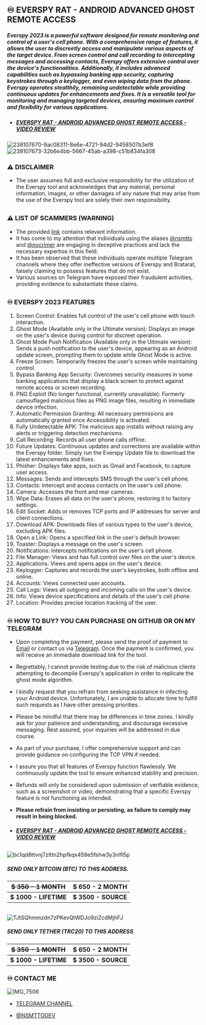 ## ♾️ EVERSPY RAT - ANDROID ADVANCED GHOST REMOTE ACCESS

##### Everspy 2023 is a powerful software designed for remote monitoring and control of a user's cell phone. With a comprehensive range of features, it allows the user to discreetly access and manipulate various aspects of the target device. From screen control and call recording to intercepting messages and accessing contacts, Everspy offers extensive control over the device's functionalities. Additionally, it includes advanced capabilities such as bypassing banking app security, capturing keystrokes through a keylogger, and even wiping data from the phone. Everspy operates stealthily, remaining undetectable while providing continuous updates for enhancements and fixes. It is a versatile tool for monitoring and managing targeted devices, ensuring maximum control and flexibility for various applications.



- ##### [EVERSPY RAT - ANDROID ADVANCED GHOST REMOTE ACCESS - VIDEO REVIEW](https://t.me/everspyoriginal/228) 
![238107670-9ac08311-8e6e-4721-94d2-9458507b3ef8](https://github.com/nsmttodev/Everspy-Rat/assets/124161128/ce4183d3-bed9-4474-baa4-ac7b0f2d1bed)
![238107673-32b6e4bb-5667-45ab-a398-c51b834fa308](https://github.com/nsmttodev/Everspy-Rat/assets/124161128/0cee4d74-5e5b-4904-a56d-18dc72f67d6d)



### ⚠ DISCLAIMER

  

- The user assumes full and exclusive responsibility for the utilization of the Everspy tool and acknowledges that any material, personal information, images, or other damages of any nature that may arise from the use of the Everspy tool are solely their own responsibility.

##

##

### ⚠ LIST OF SCAMMERS (WARNING)

- The provided [link](https://pastebin.com/raw/d9xTMUDR) contains relevant information.
- It has come to my attention that individuals using the aliases [@nsmtto](https://t.me/nsmtto) and [@nocrimer](https://t.me/nocrimer) are engaging in deceptive practices and lack the necessary expertise in this field.
- It has been observed that these individuals operate multiple Telegram channels where they offer ineffective versions of Everspy and Bratarat, falsely claiming to possess features that do not exist.
- Various sources on Telegram have exposed their fraudulent activities, providing evidence to substantiate these claims.


##

##
  

### ♾️ EVERSPY 2023 FEATURES

1. Screen Control: Enables full control of the user's cell phone with touch interaction.
2. Ghost Mode (Available only in the Ultimate version): Displays an image on the user's device during control for discreet operation.
3. Ghost Mode Push Notification (Available only in the Ultimate version): Sends a push notification to the user's device, appearing as an Android update screen, prompting them to update while Ghost Mode is active.
4. Freeze Screen: Temporarily freezes the user's screen while maintaining control.
5. Bypass Banking App Security: Overcomes security measures in some banking applications that display a black screen to protect against remote access or screen recording.
6. PNG Exploit (No longer functional, currently unavailable): Formerly camouflaged malicious files as PNG image files, resulting in immediate device infection.
7. Automatic Permission Granting: All necessary permissions are automatically granted once Accessibility is activated.
8. Fully Undetectable APK: The malicious app installs without raising any alerts or triggering detection mechanisms.
9. Call Recording: Records all user phone calls offline.
10. Future Updates: Continuous updates and corrections are available within the Everspy folder. Simply run the Everspy Update file to download the latest enhancements and fixes.
11. Phisher: Displays fake apps, such as Gmail and Facebook, to capture user access.
12. Messages: Sends and intercepts SMS through the user's cell phone.
13. Contacts: Intercept and access contacts on the user's cell phone.
14. Camera: Accesses the front and rear cameras.
15. Wipe Data: Erases all data on the user's phone, restoring it to factory settings.
16. Edit Socket: Adds or removes TCP ports and IP addresses for server and client connections.
17. Download APK: Downloads files of various types to the user's device, excluding APK files.
18. Open a Link: Opens a specified link in the user's default browser.
19. Toaster: Displays a message on the user's screen.
20. Notifications: Intercepts notifications on the user's cell phone.
21. File Manager: Views and has full control over files on the user's device.
22. Applications: Views and opens apps on the user's device.
23. Keylogger: Captures and records the user's keystrokes, both offline and online.
24. Accounts: Views connected user accounts.
25. Call Logs: Views all outgoing and incoming calls on the user's device.
26. Info: Views device specifications and details of the user's cell phone.
27. Location: Provides precise location tracking of the user.

##

##


### ♾️ HOW TO BUY? YOU CAN PURCHASE ON GITHUB OR ON MY TELEGRAM

  

- Upon completing the payment, please send the proof of payment to [Email](mailto:nsmttodev@proton.me) or contact us via [Telegram](https://t.me/nsmttodev). Once the payment is confirmed, you will receive an immediate download link for the tool.

- Regrettably, I cannot provide testing due to the risk of malicious clients attempting to decompile Everspy's application in order to replicate the ghost mode algorithm.

- I kindly request that you refrain from seeking assistance in infecting your Android device. Unfortunately, I am unable to allocate time to fulfill such requests as I have other pressing priorities.

- Please be mindful that there may be differences in time zones. I kindly ask for your patience and understanding, and discourage excessive messaging. Rest assured, your inquiries will be addressed in due course.

- As part of your purchase, I offer comprehensive support and can provide guidance on configuring the TCP VPN if needed.

- I assure you that all features of Everspy function flawlessly. We continuously update the tool to ensure enhanced stability and precision.

- Refunds will only be considered upon submission of verifiable evidence, such as a screenshot or video, demonstrating that a specific Everspy feature is not functioning as intended.

- **Please refrain from insisting or persisting, as failure to comply may result in being blocked.**

- ##### [EVERSPY RAT - ANDROID ADVANCED GHOST REMOTE ACCESS - VIDEO REVIEW](https://t.me/everspyoriginal/228) 

  

##

##

##



![bc1qd8ttvnj7zlttn2hpfkqx459e5fshw3y3nlfl5p](https://github.com/nsmttodev/everspy/assets/124161128/ccbe4dba-4e45-4ad3-8352-9fc2a3804c91)
##### SEND ONLY BITCOIN (BTC) TO THIS ADDRESS.

|**~~$ 350 - 1 MONTH~~**  |**$ 650 - 2 MONTH**|
|--|--|
|**$ 1000 - LIFETIME**|**$ 3500 - SOURCE**|

##

##





![TJtSQhmmzdn7zPKevQtWDJo9ziZcdMjhFJ](https://github.com/nsmttodev/everspy/assets/124161128/679c304a-5984-4bec-b2f4-f1acd086ca06)
##### SEND ONLY TETHER (TRC20) TO THIS ADDRESS

|**~~$ 350 - 1 MONTH~~**  |**$ 650 - 2 MONTH**|
|--|--|
|**$ 1000 - LIFETIME**|**$ 3500 - SOURCE**|** 



### ♾️ CONTACT ME

  
![IMG_7506](https://github.com/nsmttodev/everspy/assets/124161128/22d05af5-d52c-4e8f-93f1-1e4ca721769c)

  

- [TELEGRAM CHANNEL](https://t.me/everspyoriginal)

  

  

- [@NSMTTODEV](https://t.me/nsmttodev)
